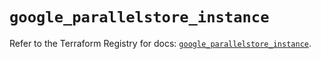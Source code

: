 # `google_parallelstore_instance`

Refer to the Terraform Registry for docs: [`google_parallelstore_instance`](https://registry.terraform.io/providers/hashicorp/google/6.30.0/docs/resources/parallelstore_instance).
